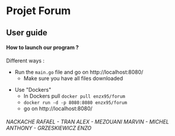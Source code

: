 # Projet Forum
## User guide


#### How to launch our program ?

Different ways :

+ Run the `main.go` file and go on http://localhost:8080/
    * Make sure you have all files downloaded

- Use "Dockers"
    + In Dockers pull `docker pull enzx95/forum`
    + `docker run -d -p 8080:8080 enzx95/forum`
    + go on http://localhost:8080/




###### NACKACHE RAFAEL - TRAN ALEX - MEZOUANI MARVIN - MICHEL ANTHONY - GRZESKIEWICZ ENZO

